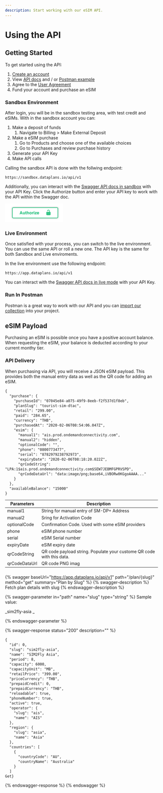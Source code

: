 ```yaml
---
description: Start working with our eSIM API.
---
```


# Using the API

## Getting Started

To get started using the API:

1. [Create an account](https://esims.dataplans.io/signup)
2. View [API docs](https://app.dataplans.io/docs/v1#/) and / or [Postman example](https://www.getpostman.com/collections/5f4159854d5cf32ae41b)
3. Agree to the [User Agreement](https://dataplans.io/user-agreement/)
4. Fund your account and purchase an eSIM

### **Sandbox Environment**

After login, you will be in the sandbox testing  area, with test credit and eSIMs.  With in the sandbox account you can:

1. Make a deposit of funds
   1. Navigate to Billing > Make External Deposit
2. Make a eSIM purchase
   1. Go to Products and choose one of the available choices
   2. Go to Purchases and review purchase history
3. Generate your API Key
4. Make API calls&#x20;

Calling the sandbox API is done with the follwing endpoint:

```
https://sandbox.dataplans.io/api/v1
```

Additionally,  you can interact with the [Swagger API docs in sandbox](https://sandbox.dataplans.io/docs/v1#/) with your API Key. Click the Authorize button and enter your API key to work with the API within the Swagger doc.

![](<.gitbook/assets/Screen Shot 2021-01-14 at 5.41.02 PM.png>)

### **Live Environment**

Once satisfied with your process, you can switch to the live environment.  You can use the same API or roll a new one.  The API key is the same for both Sandbox and Live enviroments.&#x20;

In the live environment use the following endpoint:

```
https://app.dataplans.io/api/v1
```

You can interact with the [Swagger API docs in live mode](https://app.dataplans.io/docs/v1#/) with your API Key.

### Run In Postman

Postman is a great way to work with our API and you can [import our collection](https://www.getpostman.com/collections/5f4159854d5cf32ae41b) into your project.&#x20;



## eSIM Payload

Purchasing an eSIM is possible once you have a positive account balance.  When requesting the eSIM, your balance is deducted according to your current monthy tier.&#x20;

### API Delivery

When purchasing via API, you will receive a JSON eSIM payload.  This provides both the manual entry data as well as the QR code for adding an eSIM.

```
{
  "purchase": {
    "purchaseId": "07045e84-a075-49f9-8eeb-f2f537d1f8eb",
    "planSlug": "tourist-sim-dtac",
    "retail": "299.00",
    "paid": "284.65",
    "currency": "THB",
    "purchasedAt": "2020-02-06T08:54:06.047Z",
    "esim": {
      "manual1": "ais.prod.ondemandconnectivity.com",
      "manual2": "hidden",
      "optionalCode": "",
      "phone": "0800773477",
      "serial": "8782979238792973",
      "expiryDate": "2020-02-06T08:18:20.022Z",
      "qrCodeString": "LPA:1$ais.prod.ondemandconnectivity.com$SEW7JEBMFGPRVSPD",
      "qrCodeDataUrl": "data:image/png;base64,iVBORw0KGgoAAAA..."
    }
  },
  "availableBalance": "15000"
}
```

| **Parameters** | Description                                                           |
| -------------- | --------------------------------------------------------------------- |
| manual1        | String for manual entry of SM-DP+ Address                             |
| manual2        | Sring for Activation Code                                             |
| optionalCode   | Confirmation Code. Used with some eSIM providers                      |
| phone          | eSIM phone number                                                     |
| serial         | eSIM Serial number                                                    |
| expiryDate     | eSIM expiry date                                                      |
| qrCodeString   | QR code payload string. Populate your custome QR code with this data. |
| qrCodeDataUrl  | QR code PNG imag                                                      |

###

{% swagger baseUrl="https://app.dataplans.io/api/v1" path="/plan/{slug}" method="get" summary="Plan by Slug" %}
{% swagger-description %}
Fetch plan details with slug
{% endswagger-description %}

{% swagger-parameter in="path" name="slug" type="string" %}
Sample value:

_sim2fly-asia _

 
{% endswagger-parameter %}

{% swagger-response status="200" description="" %}
```
{
  "id": 0,
  "slug": "sim2fly-asia",
  "name": "SIM2Fly Asia",
  "period": 8,
  "capacity": 6000,
  "capacityUnit": "MB",
  "retailPrice": "399.00",
  "priceCurrency": "THB",
  "prepaidCredit": 0,
  "prepaidCurrency": "THB",
  "reloadable": true,
  "phoneNumber": true,
  "active": true,
  "operator": {
    "slug": "ais",
    "name": "AIS"
  },
  "region": {
    "slug": "asia",
    "name": "Asia"
  },
  "countries": [
    {
      "countryCode": "AU",
      "countryName": "Australia"
    }
  ]
Get}
```
{% endswagger-response %}
{% endswagger %}



